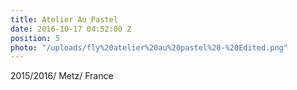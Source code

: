 ```yaml
---
title: Atelier Au Pastel
date: 2016-10-17 04:52:00 Z
position: 5
photo: "/uploads/fly%20atelier%20au%20pastel%20-%20Edited.png"
---
```


2015/2016/ Metz/ France
